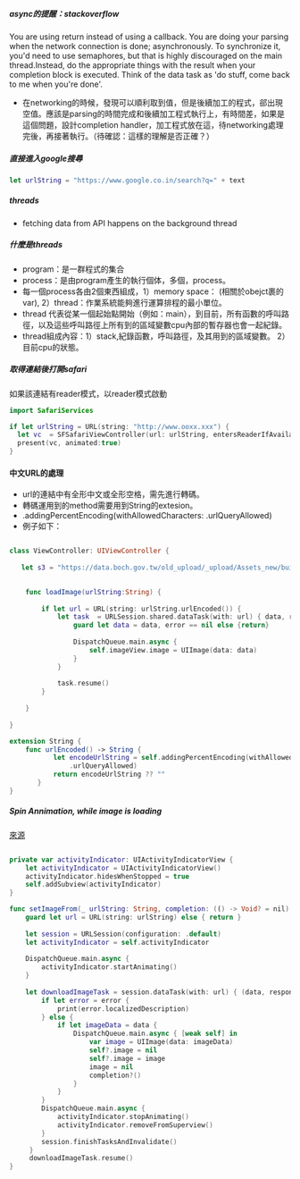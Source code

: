 ##### async的提醒：stackoverflow
You are using return instead of using a callback. You are doing your parsing when the network connection is done; asynchronously.
To synchronize it, you'd need to use semaphores, but that is highly discouraged on the main thread.Instead, do the appropriate things with the result when your completion block is executed. Think of the data task as 'do stuff, come back to me when you're done'.
* 在networking的時候，發現可以順利取到值，但是後續加工的程式，郤出現空值。應該是parsing的時間完成和後續加工程式執行上，有時間差，如果是這個問題，設計completion handler，加工程式放在這，待networking處理完後，再接著執行。（待確認：這樣的理解是否正確？）

##### 直接進入google搜尋
```swift
let urlString = "https://www.google.co.in/search?q=" + text 
```

##### threads
- fetching data from API happens on the background thread

##### 什麼是threads
- program：是一群程式的集合
- process：是由program產生的執行個体，多個，process。
- 每一個process各由2個東西組成，1）memory space： (相關於obejct裹的var), 2）thread：作業系統能夠進行運算排程的最小單位。
- thread 代表從某一個起始點開始（例如：main），到目前，所有函數的呼叫路徑，以及這些呼叫路徑上所有到的區域變數cpu內部的暫存器也會一起紀錄。
- thread組成內容：1）stack,紀錄函數，呼叫路徑，及其用到的區域變數。 2）目前cpu的狀態。



##### 取得連結後打開safari
如果該連結有reader模式，以reader模式啟動
```swift
import SafariServices

if let urlString = URL(string: "http://www.ooxx.xxx") {
  let vc  = SFSafariViewController(url: urlString, entersReaderIfAvailable: true)
  present(vc, animated:true)
}

```


#### 中文URL的處理
- url的連結中有全形中文或全形空格，需先進行轉碼。
- 轉碼運用到的method需要用到String的extesion。
- .addingPercentEncoding(withAllowedCharacters: .urlQueryAllowed)
- 例子如下：

```swift

class ViewController: UIViewController {
    
   let s3 = "https://data.boch.gov.tw/old_upload/_upload/Assets_new/building/1554/photo/B005 台北市 長老教會北投教堂 (直轄定)01.JPG"
    

    func loadImage(urlString:String) {
        
        if let url = URL(string: urlString.urlEncoded()) {
            let task  = URLSession.shared.dataTask(with: url) { data, respond, error in
                guard let data = data, error == nil else {return}
                
                DispatchQueue.main.async {
                    self.imageView.image = UIImage(data: data)
                }
            }
            
            task.resume()
        }
        
    }
    
}

extension String {
    func urlEncoded() -> String {
           let encodeUrlString = self.addingPercentEncoding(withAllowedCharacters:
               .urlQueryAllowed)
           return encodeUrlString ?? ""
       }
}

```

##### Spin Annimation, while image is loading
[來源](https://stackoverflow.com/questions/58263815/does-xcode-have-a-built-in-loading-animation-for-uiimageview)

```swift

private var activityIndicator: UIActivityIndicatorView {
    let activityIndicator = UIActivityIndicatorView()
    activityIndicator.hidesWhenStopped = true
    self.addSubview(activityIndicator)
}

func setImageFrom(_ urlString: String, completion: (() -> Void? = nil) ) {
    guard let url = URL(string: urlString) else { return }
    
    let session = URLSession(configuration: .default)
    let activityIndicator = self.activityIndicator
    
    DispatchQueue.main.async {
        activityIndicator.startAnimating()
    }
    
    let downloadImageTask = session.dataTask(with: url) { (data, response, error) in
        if let error = error {
            print(error.localizedDescription)
        } else {
            if let imageData = data {
                DispatchQueue.main.async { [weak self] in 
                    var image = UIImage(data: imageData)
                    self?.image = nil
                    self?.image = image
                    image = nil
                    completion?()
                }
            }
        }
        DispatchQueue.main.async {
            activityIndicator.stopAnimating()
            activityIndicator.removeFromSuperview()
        }
        session.finishTasksAndInvalidate()
     }
     downloadImageTask.resume()
} 

```
